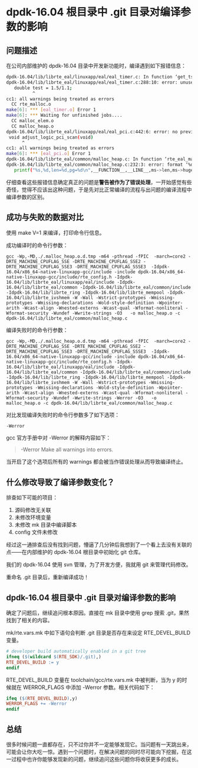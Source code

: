 # dpdk-16.04 根目录中 .git 目录对编译参数的影响
## 问题描述

在公司内部维护的 dpdk-16.04 目录中开发新功能时，编译遇到如下报错信息：

```bash
dpdk-16.04/lib/librte_eal/linuxapp/eal/eal_timer.c: In function ‘get_tsc_freq’:
dpdk-16.04/lib/librte_eal/linuxapp/eal/eal_timer.c:288:10: error: unused variable ‘test’ [-Werror=unused-variable]
   double test = 1.5/1.1;
          ^
cc1: all warnings being treated as errors
  CC rte_malloc.o
make[6]: *** [eal_timer.o] Error 1
make[6]: *** Waiting for unfinished jobs....
  CC malloc_elem.o
  CC malloc_heap.o
dpdk-16.04/lib/librte_eal/linuxapp/eal/eal_pci.c:442:6: error: no previous prototype for ‘adjust_logic_pci_scan’ [-Werror=missing-prototypes]
 void adjust_logic_pci_scan(void)
      ^
cc1: all warnings being treated as errors
make[6]: *** [eal_pci.o] Error 1
dpdk-16.04/lib/librte_eal/common/malloc_heap.c: In function ‘rte_eal_malloc_heap_init’:
dpdk-16.04/lib/librte_eal/common/malloc_heap.c:232:3: error: format ‘%d’ expects argument of type ‘int’, but argument 4 has type ‘size_t’ [-Werror=format=]
   printf("%s,%d,len=%d,pg=%d\n",__FUNCTION__,__LINE__,ms->len,ms->hugepage_sz);
```

仔细查看这些报错信息确定真正的问题是**警告被作为了错误处理**，一开始感觉有些奇怪，觉得不应该出这种问题，于是先对比正常编译的流程与出问题的编译流程中编译参数的区别。

## 成功与失败的数据对比

使用 make V=1 来编译，打印命令行信息。


成功编译时的命令行参数：
```
gcc -Wp,-MD,./.malloc_heap.o.d.tmp -m64 -pthread -fPIC  -march=core2 -DRTE_MACHINE_CPUFLAG_SSE -DRTE_MACHINE_CPUFLAG_SSE2 -DRTE_MACHINE_CPUFLAG_SSE3 -DRTE_MACHINE_CPUFLAG_SSSE3  -Idpdk-16.04/x86_64-native-linuxapp-gcc/include -include dpdk-16.04/x86_64-native-linuxapp-gcc/include/rte_config.h -Idpdk-16.04/lib/librte_eal/linuxapp/eal/include -Idpdk-16.04/lib/librte_eal/common -Idpdk-16.04/lib/librte_eal/common/include -Idpdk-16.04/lib/librte_ring -Idpdk-16.04/lib/librte_mempool -Idpdk-16.04/lib/librte_ivshmem -W -Wall -Wstrict-prototypes -Wmissing-prototypes -Wmissing-declarations -Wold-style-definition -Wpointer-arith -Wcast-align -Wnested-externs -Wcast-qual -Wformat-nonliteral -Wformat-security -Wundef -Wwrite-strings -O3   -o malloc_heap.o -c dpdk-16.04/lib/librte_eal/common/malloc_heap.c
```

编译失败时的命令行参数：

```
gcc -Wp,-MD,./.malloc_heap.o.d.tmp -m64 -pthread -fPIC  -march=core2 -DRTE_MACHINE_CPUFLAG_SSE -DRTE_MACHINE_CPUFLAG_SSE2 -DRTE_MACHINE_CPUFLAG_SSE3 -DRTE_MACHINE_CPUFLAG_SSSE3  -Idpdk-16.04/x86_64-native-linuxapp-gcc/include -include dpdk-16.04/x86_64-native-linuxapp-gcc/include/rte_config.h -Idpdk-16.04/lib/librte_eal/linuxapp/eal/include -Idpdk-16.04/lib/librte_eal/common -Idpdk-16.04/lib/librte_eal/common/include -Idpdk-16.04/lib/librte_ring -Idpdk-16.04/lib/librte_mempool -Idpdk-16.04/lib/librte_ivshmem -W -Wall -Wstrict-prototypes -Wmissing-prototypes -Wmissing-declarations -Wold-style-definition -Wpointer-arith -Wcast-align -Wnested-externs -Wcast-qual -Wformat-nonliteral -Wformat-security -Wundef -Wwrite-strings -Werror -O3   -o malloc_heap.o -c dpdk-16.04/lib/librte_eal/common/malloc_heap.c
```

对比发现编译失败时的命令行参数多了如下选项：

```bash
-Werror
```

gcc 官方手册中对 -Werror 的解释内容如下：

>-Werror Make all warnings into errors.

当开启了这个选项后所有的 warnings 都会被当作错误处理从而导致编译终止。

## 什么修改导致了编译参数变化？

排查如下可能的项目：

1. 源码修改无关联
2. 未修改环境变量
3. 未修改 mk 目录中编译脚本
4. config 文件未修改

经过这一通排查后没有找到问题，懵逼了几分钟后我想到了一个看上去没有关联的点——在内部维护的 dpdk-16.04 根目录中初始化 git 仓库。

我们的 dpdk-16.04 使用 svn 管理，为了开发方便，我就用 git 来管理代码修改。

重命名 .git 目录后，重新编译成功！


## dpdk-16.04 根目录中 .git 目录对编译参数的影响

确定了问题后，继续追问根本原因。直接在 mk 目录中使用 grep 搜索 .git，果然找到了相关的内容。

mk/rte.vars.mk 中如下语句会判断 .git 目录是否存在来设定 RTE_DEVEL_BUILD 变量。

```Makefile
# developer build automatically enabled in a git tree
ifneq ($(wildcard $(RTE_SDK)/.git),)
RTE_DEVEL_BUILD := y
endif
```

RTE_DEVEL_BUILD 变量在 toolchain/gcc/rte.vars.mk 中被判断，当为 y 的时候就在 WERROR_FLAGS 中添加 -Werror 参数。相关代码如下：


```Makefile
ifeq ($(RTE_DEVEL_BUILD),y)
WERROR_FLAGS += -Werror
endif
```

## 总结

很多时候问题一直都存在，只不过你并不一定能够发现它。当问题有一天跳出来，可能会让你大吃一惊。遇到一个问题时，在解决问题的同时尽可能向下挖掘，在这一过程中也许你能够发现新的问题，继续追问这些问题你将收获更多的成长。




